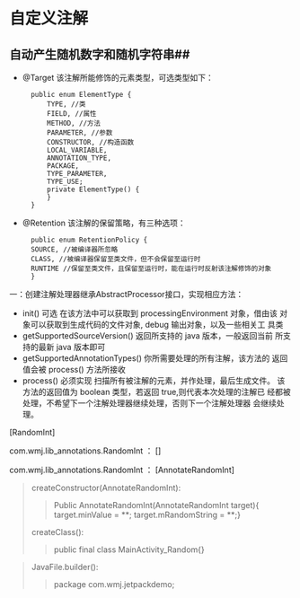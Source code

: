 # 自定义注解 #
## 自动产生随机数字和随机字符串##
- @Target 该注解所能修饰的元素类型，可选类型如下：
		
		public enum ElementType {
			TYPE, //类
			FIELD, //属性
			METHOD, //方法
			PARAMETER, //参数
			CONSTRUCTOR, //构造函数
			LOCAL_VARIABLE,
			ANNOTATION_TYPE,
			PACKAGE,
			TYPE_PARAMETER,
			TYPE_USE;
			private ElementType() {
			}
		}
- @Retention 该注解的保留策略，有三种选项：
		
		public enum RetentionPolicy {
		SOURCE, //被编译器所忽略
		CLASS, //被编译器保留至类文件，但不会保留至运行时
		RUNTIME //保留至类文件，且保留至运行时，能在运行时反射该注解修饰的对象
		}
一：创建注解处理器继承AbstractProcessor接口，实现相应方法：
- init() 可选 在该方法中可以获取到 processingEnvironment 对象，借由该
对象可以获取到生成代码的文件对象, debug 输出对象，以及一些相关工
具类
- getSupportedSourceVersion() 返回所支持的 java 版本，一般返回当前
所支持的最新 java 版本即可
- getSupportedAnnotationTypes() 你所需要处理的所有注解，该方法的
返回值会被 process() 方法所接收
- process() 必须实现 扫描所有被注解的元素，并作处理，最后生成文件。
该方法的返回值为 boolean 类型，若返回 true,则代表本次处理的注解已
经都被处理，不希望下一个注解处理器继续处理，否则下一个注解处理器
会继续处理。
	

[RandomInt]

com.wmj.lib_annotations.RandomInt ： []

com.wmj.lib_annotations.RandomInt ： [AnnotateRandomInt]
> createConstructor(AnnotateRandomInt):
>> Public AnnotateRandomInt(AnnotateRandomInt target){
>> target.minValue = **;
>> target.mRandomString = **;}
>
> createClass():
>> public final class MainActivity_Random{}

>JavaFile.builder():
>> package com.wmj.jetpackdemo;